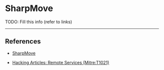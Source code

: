 # SharpMove

TODO: Fill this info (refer to links)

---
## References

- [SharpMove](https://github.com/0xthirteen/SharpMove)

- [Hacking Articles: Remote Services (Mitre:T1021)](https://www.hackingarticles.in/lateral-movement-remote-services-mitret1021/)